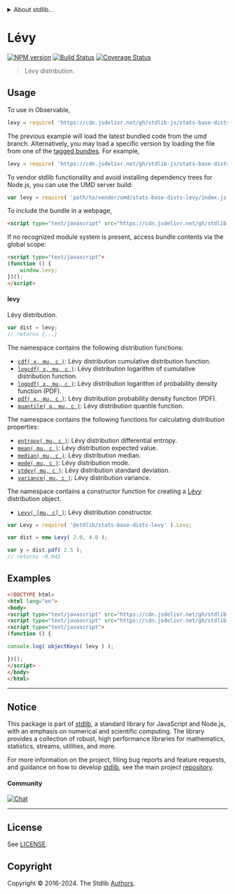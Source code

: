 <!--

@license Apache-2.0

Copyright (c) 2018 The Stdlib Authors.

Licensed under the Apache License, Version 2.0 (the "License");
you may not use this file except in compliance with the License.
You may obtain a copy of the License at

   http://www.apache.org/licenses/LICENSE-2.0

Unless required by applicable law or agreed to in writing, software
distributed under the License is distributed on an "AS IS" BASIS,
WITHOUT WARRANTIES OR CONDITIONS OF ANY KIND, either express or implied.
See the License for the specific language governing permissions and
limitations under the License.

-->


<details>
  <summary>
    About stdlib...
  </summary>
  <p>We believe in a future in which the web is a preferred environment for numerical computation. To help realize this future, we've built stdlib. stdlib is a standard library, with an emphasis on numerical and scientific computation, written in JavaScript (and C) for execution in browsers and in Node.js.</p>
  <p>The library is fully decomposable, being architected in such a way that you can swap out and mix and match APIs and functionality to cater to your exact preferences and use cases.</p>
  <p>When you use stdlib, you can be absolutely certain that you are using the most thorough, rigorous, well-written, studied, documented, tested, measured, and high-quality code out there.</p>
  <p>To join us in bringing numerical computing to the web, get started by checking us out on <a href="https://github.com/stdlib-js/stdlib">GitHub</a>, and please consider <a href="https://opencollective.com/stdlib">financially supporting stdlib</a>. We greatly appreciate your continued support!</p>
</details>

# Lévy

[![NPM version][npm-image]][npm-url] [![Build Status][test-image]][test-url] [![Coverage Status][coverage-image]][coverage-url] <!-- [![dependencies][dependencies-image]][dependencies-url] -->

> Lévy distribution.



<section class="usage">

## Usage

To use in Observable,

```javascript
levy = require( 'https://cdn.jsdelivr.net/gh/stdlib-js/stats-base-dists-levy@umd/browser.js' )
```
The previous example will load the latest bundled code from the umd branch. Alternatively, you may load a specific version by loading the file from one of the [tagged bundles](https://github.com/stdlib-js/stats-base-dists-levy/tags). For example,

```javascript
levy = require( 'https://cdn.jsdelivr.net/gh/stdlib-js/stats-base-dists-levy@v0.2.1-umd/browser.js' )
```

To vendor stdlib functionality and avoid installing dependency trees for Node.js, you can use the UMD server build:

```javascript
var levy = require( 'path/to/vendor/umd/stats-base-dists-levy/index.js' )
```

To include the bundle in a webpage,

```html
<script type="text/javascript" src="https://cdn.jsdelivr.net/gh/stdlib-js/stats-base-dists-levy@umd/browser.js"></script>
```

If no recognized module system is present, access bundle contents via the global scope:

```html
<script type="text/javascript">
(function () {
    window.levy;
})();
</script>
```

#### levy

Lévy distribution.

```javascript
var dist = levy;
// returns {...}
```

The namespace contains the following distribution functions:

<!-- <toc pattern="*+(cdf|pdf|mgf|quantile)*"> -->

<div class="namespace-toc">

-   <span class="signature">[`cdf( x, mu, c )`][@stdlib/stats/base/dists/levy/cdf]</span><span class="delimiter">: </span><span class="description">Lévy distribution cumulative distribution function.</span>
-   <span class="signature">[`logcdf( x, mu, c )`][@stdlib/stats/base/dists/levy/logcdf]</span><span class="delimiter">: </span><span class="description">Lévy distribution logarithm of cumulative distribution function.</span>
-   <span class="signature">[`logpdf( x, mu, c )`][@stdlib/stats/base/dists/levy/logpdf]</span><span class="delimiter">: </span><span class="description">Lévy distribution logarithm of probability density function (PDF).</span>
-   <span class="signature">[`pdf( x, mu, c )`][@stdlib/stats/base/dists/levy/pdf]</span><span class="delimiter">: </span><span class="description">Lévy distribution probability density function (PDF).</span>
-   <span class="signature">[`quantile( p, mu, c )`][@stdlib/stats/base/dists/levy/quantile]</span><span class="delimiter">: </span><span class="description">Lévy distribution quantile function.</span>

</div>

<!-- </toc> -->

The namespace contains the following functions for calculating distribution properties:

<!-- <toc pattern="*+(entropy|kurtosis|mean|median|mode|skewness|stdev|variance)*"> -->

<div class="namespace-toc">

-   <span class="signature">[`entropy( mu, c )`][@stdlib/stats/base/dists/levy/entropy]</span><span class="delimiter">: </span><span class="description">Lévy distribution differential entropy.</span>
-   <span class="signature">[`mean( mu, c )`][@stdlib/stats/base/dists/levy/mean]</span><span class="delimiter">: </span><span class="description">Lévy distribution expected value.</span>
-   <span class="signature">[`median( mu, c )`][@stdlib/stats/base/dists/levy/median]</span><span class="delimiter">: </span><span class="description">Lévy distribution median.</span>
-   <span class="signature">[`mode( mu, c )`][@stdlib/stats/base/dists/levy/mode]</span><span class="delimiter">: </span><span class="description">Lévy distribution mode.</span>
-   <span class="signature">[`stdev( mu, c )`][@stdlib/stats/base/dists/levy/stdev]</span><span class="delimiter">: </span><span class="description">Lévy distribution standard deviation.</span>
-   <span class="signature">[`variance( mu, c )`][@stdlib/stats/base/dists/levy/variance]</span><span class="delimiter">: </span><span class="description">Lévy distribution variance.</span>

</div>

<!-- </toc> -->

The namespace contains a constructor function for creating a [Lévy][levy-distribution] distribution object.

<!-- <toc pattern="*ctor*"> -->

<div class="namespace-toc">

-   <span class="signature">[`Levy( [mu, c] )`][@stdlib/stats/base/dists/levy/ctor]</span><span class="delimiter">: </span><span class="description">Lévy distribution constructor.</span>

</div>

<!-- </toc> -->

```javascript
var Levy = require( '@stdlib/stats-base-dists-levy' ).Levy;

var dist = new Levy( 2.0, 4.0 );

var y = dist.pdf( 2.5 );
// returns ~0.041
```

</section>

<!-- /.usage -->

<section class="examples">

## Examples

<!-- TODO: better examples -->

<!-- eslint no-undef: "error" -->

```html
<!DOCTYPE html>
<html lang="en">
<body>
<script type="text/javascript" src="https://cdn.jsdelivr.net/gh/stdlib-js/utils-keys@umd/browser.js"></script>
<script type="text/javascript" src="https://cdn.jsdelivr.net/gh/stdlib-js/stats-base-dists-levy@umd/browser.js"></script>
<script type="text/javascript">
(function () {

console.log( objectKeys( levy ) );

})();
</script>
</body>
</html>
```

</section>

<!-- /.examples -->

<!-- Section for related `stdlib` packages. Do not manually edit this section, as it is automatically populated. -->

<section class="related">

</section>

<!-- /.related -->

<!-- Section for all links. Make sure to keep an empty line after the `section` element and another before the `/section` close. -->


<section class="main-repo" >

* * *

## Notice

This package is part of [stdlib][stdlib], a standard library for JavaScript and Node.js, with an emphasis on numerical and scientific computing. The library provides a collection of robust, high performance libraries for mathematics, statistics, streams, utilities, and more.

For more information on the project, filing bug reports and feature requests, and guidance on how to develop [stdlib][stdlib], see the main project [repository][stdlib].

#### Community

[![Chat][chat-image]][chat-url]

---

## License

See [LICENSE][stdlib-license].


## Copyright

Copyright &copy; 2016-2024. The Stdlib [Authors][stdlib-authors].

</section>

<!-- /.stdlib -->

<!-- Section for all links. Make sure to keep an empty line after the `section` element and another before the `/section` close. -->

<section class="links">

[npm-image]: http://img.shields.io/npm/v/@stdlib/stats-base-dists-levy.svg
[npm-url]: https://npmjs.org/package/@stdlib/stats-base-dists-levy

[test-image]: https://github.com/stdlib-js/stats-base-dists-levy/actions/workflows/test.yml/badge.svg?branch=v0.2.1
[test-url]: https://github.com/stdlib-js/stats-base-dists-levy/actions/workflows/test.yml?query=branch:v0.2.1

[coverage-image]: https://img.shields.io/codecov/c/github/stdlib-js/stats-base-dists-levy/main.svg
[coverage-url]: https://codecov.io/github/stdlib-js/stats-base-dists-levy?branch=main

<!--

[dependencies-image]: https://img.shields.io/david/stdlib-js/stats-base-dists-levy.svg
[dependencies-url]: https://david-dm.org/stdlib-js/stats-base-dists-levy/main

-->

[chat-image]: https://img.shields.io/gitter/room/stdlib-js/stdlib.svg
[chat-url]: https://app.gitter.im/#/room/#stdlib-js_stdlib:gitter.im

[stdlib]: https://github.com/stdlib-js/stdlib

[stdlib-authors]: https://github.com/stdlib-js/stdlib/graphs/contributors

[umd]: https://github.com/umdjs/umd
[es-module]: https://developer.mozilla.org/en-US/docs/Web/JavaScript/Guide/Modules

[deno-url]: https://github.com/stdlib-js/stats-base-dists-levy/tree/deno
[deno-readme]: https://github.com/stdlib-js/stats-base-dists-levy/blob/deno/README.md
[umd-url]: https://github.com/stdlib-js/stats-base-dists-levy/tree/umd
[umd-readme]: https://github.com/stdlib-js/stats-base-dists-levy/blob/umd/README.md
[esm-url]: https://github.com/stdlib-js/stats-base-dists-levy/tree/esm
[esm-readme]: https://github.com/stdlib-js/stats-base-dists-levy/blob/esm/README.md
[branches-url]: https://github.com/stdlib-js/stats-base-dists-levy/blob/main/branches.md

[stdlib-license]: https://raw.githubusercontent.com/stdlib-js/stats-base-dists-levy/main/LICENSE

[levy-distribution]: https://en.wikipedia.org/wiki/L%C3%A9vy_distribution

<!-- <toc-links> -->

[@stdlib/stats/base/dists/levy/ctor]: https://github.com/stdlib-js/stats-base-dists-levy-ctor/tree/umd

[@stdlib/stats/base/dists/levy/entropy]: https://github.com/stdlib-js/stats-base-dists-levy-entropy/tree/umd

[@stdlib/stats/base/dists/levy/mean]: https://github.com/stdlib-js/stats-base-dists-levy-mean/tree/umd

[@stdlib/stats/base/dists/levy/median]: https://github.com/stdlib-js/stats-base-dists-levy-median/tree/umd

[@stdlib/stats/base/dists/levy/mode]: https://github.com/stdlib-js/stats-base-dists-levy-mode/tree/umd

[@stdlib/stats/base/dists/levy/stdev]: https://github.com/stdlib-js/stats-base-dists-levy-stdev/tree/umd

[@stdlib/stats/base/dists/levy/variance]: https://github.com/stdlib-js/stats-base-dists-levy-variance/tree/umd

[@stdlib/stats/base/dists/levy/cdf]: https://github.com/stdlib-js/stats-base-dists-levy-cdf/tree/umd

[@stdlib/stats/base/dists/levy/logcdf]: https://github.com/stdlib-js/stats-base-dists-levy-logcdf/tree/umd

[@stdlib/stats/base/dists/levy/logpdf]: https://github.com/stdlib-js/stats-base-dists-levy-logpdf/tree/umd

[@stdlib/stats/base/dists/levy/pdf]: https://github.com/stdlib-js/stats-base-dists-levy-pdf/tree/umd

[@stdlib/stats/base/dists/levy/quantile]: https://github.com/stdlib-js/stats-base-dists-levy-quantile/tree/umd

<!-- </toc-links> -->

</section>

<!-- /.links -->
